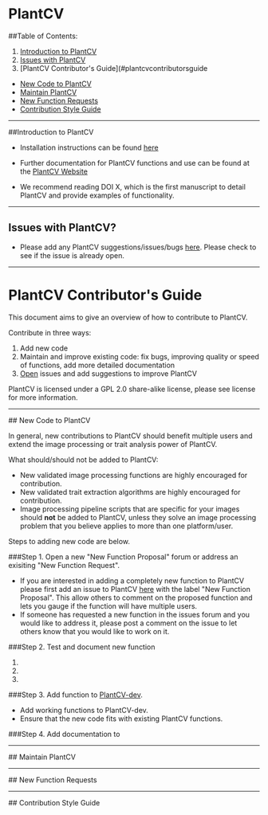 # PlantCV

##Table of Contents:
1.  [Introduction to PlantCV](#introduction)
1.  [Issues with PlantCV](#issueswithplantcv)  
2.  [PlantCV Contributor's Guide](#plantcvcontributorsguide  
  *  [New Code to PlantCV](#newcode)  
  *  [Maintain PlantCV](#maintainplantcv)  
  *  [New Function Requests](#newfunctionrequesnts)  
  *  [Contribution Style Guide](#styleguide)

---
##<a id="introduction"></a>Introduction to PlantCV


*  Installation instructions can be found [here](http://plantcv.danforthcenter.org/pages/documentation/function_docs/installation.html)

*  Further documentation for PlantCV functions and use can be found at the [PlantCV Website](http://plantcv.danforthcenter.org/pages/documentation/)

*  We recommend reading DOI X, which is the first manuscript to detail PlantCV and provide examples of functionality.

___

## <a id="issueswithplantcv"></a>Issues with PlantCV?

  * Please add any PlantCV suggestions/issues/bugs [here](https://github.com/danforthcenter/plantcv/issues). Please check to see if the issue is already open.  

---

# <a id="plantcvcontributorsguide"></a>PlantCV Contributor's Guide

This document aims to give an overview of how to contribute to PlantCV.

Contribute in three ways:  
  1.  Add new code  
  2.  Maintain and improve existing code: fix bugs, improving quality or speed of functions, add more detailed documentation  
  3.  [Open](https://github.com/danforthcenter/plantcv/issues) issues and add suggestions to improve PlantCV  

PlantCV is licensed under a GPL 2.0 share-alike license, please see license for more information.

___
##<a id="newcode"></a> New Code to PlantCV

In general, new contributions to PlantCV should benefit multiple users and extend the image processing or trait analysis power of PlantCV.  

What should/should not be added to PlantCV:
  *  New validated image processing functions are highly encouraged for contribution.  
  *  New validated trait extraction algorithms are highly encouraged for contribution.  
  *  Image processing pipeline scripts that are specific for your images should **not** be added to PlantCV, unless they solve an image processing problem that you believe applies to more than one platform/user.

Steps to adding new code are below.  

###Step 1. Open a new "New Function Proposal" forum or address an exisiting "New Function Request".

  *  If you are interested in adding a completely new function to PlantCV please first add an issue to PlantCV [here](https://github.com/danforthcenter/plantcv/issues) with the label "New Function Proposal". This allow others to comment on the proposed function and lets you gauge if the function will have multiple users.
  *  If someone has requested a new function in the issues forum and you would like to address it, please post a comment on the issue to let others know that you would like to work on it.

###Step 2. Test and document new function

  1.
  2.
  3.

###Step 3. Add function to [PlantCV-dev](https://github.com/danforthcenter/plantcv/tree/master/lib/plantcv/dev).  

  *  Add working functions to PlantCV-dev.
  *  Ensure that the new code fits with existing PlantCV functions.

###Step 4. Add documentation to 


___
##<a id="maintainplantcv"></a> Maintain PlantCV

___
##<a id="newfunctionrequests"></a> New Function Requests

___
##<a id="styleguide"></a> Contribution Style Guide

